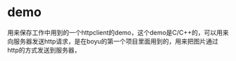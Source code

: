 # demo
用来保存工作中用到的一个httpclient的demo，这个demo是C/C++的，可以用来向服务器发送http请求，是在boyu的第一个项目里面用到的，用来把图片通过http的方式发送到服务器，
